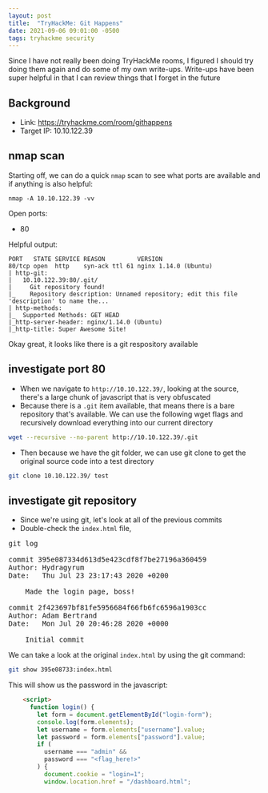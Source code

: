 ```yaml
---
layout: post
title:  "TryHackMe: Git Happens"
date: 2021-09-06 09:01:00 -0500
tags: tryhackme security
---
```

Since I have not really been doing TryHackMe rooms, I figured I should try doing them again and do some of my own write-ups. Write-ups have been super helpful in that I can review things that I forget in the future

## Background
- Link: https://tryhackme.com/room/githappens
- Target IP: 10.10.122.39

## nmap scan
Starting off, we can do a quick `nmap` scan to see what ports are available and if anything is also helpful:
```
nmap -A 10.10.122.39 -vv
```

Open ports:
- 80

Helpful output:
```
PORT   STATE SERVICE REASON         VERSION
80/tcp open  http    syn-ack ttl 61 nginx 1.14.0 (Ubuntu)
| http-git: 
|   10.10.122.39:80/.git/
|     Git repository found!
|_    Repository description: Unnamed repository; edit this file 'description' to name the...
| http-methods: 
|_  Supported Methods: GET HEAD
|_http-server-header: nginx/1.14.0 (Ubuntu)
|_http-title: Super Awesome Site!

```

Okay great, it looks like there is a git respository available

## investigate port 80
- When we navigate to `http://10.10.122.39/`, looking at the source, there's a large chunk of javascript that is very obfuscated
- Because there is a `.git` item available, that means there is a bare repository that's available. We can use the following wget flags and recursively download everything into our current directory
```bash
wget --recursive --no-parent http://10.10.122.39/.git
```
- Then because we have the git folder, we can use git clone to get the original source code into a test directory
```bash
git clone 10.10.122.39/ test
```

## investigate git repository
- Since we're using git, let's look at all of the previous commits
- Double-check the `index.html` file, 
<pre>
git log

commit 395e087334d613d5e423cdf8f7be27196a360459
Author: Hydragyrum <hydragyrum@gmail.com>
Date:   Thu Jul 23 23:17:43 2020 +0200

    Made the login page, boss!

commit 2f423697bf81fe5956684f66fb6fc6596a1903cc
Author: Adam Bertrand <hydragyrum@gmail.com>
Date:   Mon Jul 20 20:46:28 2020 +0000

    Initial commit
</pre>

We can take a look at the original `index.html` by using the git command:
```bash
git show 395e08733:index.html
```

This will show us the password in the javascript:
```html
    <script>
      function login() {
        let form = document.getElementById("login-form");
        console.log(form.elements);
        let username = form.elements["username"].value;
        let password = form.elements["password"].value;
        if (
          username === "admin" &&
          password === "<flag_here!>"
        ) {
          document.cookie = "login=1";
          window.location.href = "/dashboard.html";
```